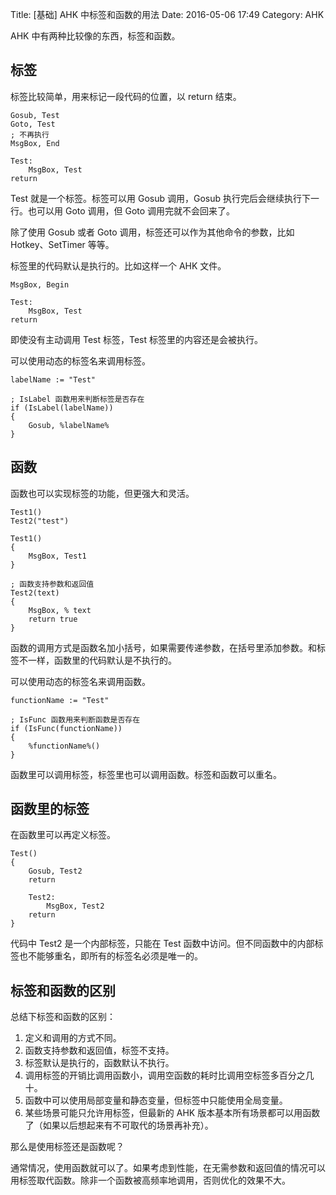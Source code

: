 Title: [基础] AHK 中标签和函数的用法
Date: 2016-05-06 17:49
Category: AHK

AHK 中有两种比较像的东西，标签和函数。

## 标签

标签比较简单，用来标记一段代码的位置，以 return 结束。

```
Gosub, Test
Goto, Test
; 不再执行
MsgBox, End

Test:
    MsgBox, Test
return
```

Test 就是一个标签。标签可以用 Gosub 调用，Gosub 执行完后会继续执行下一行。也可以用 Goto 调用，但 Goto 调用完就不会回来了。

除了使用 Gosub 或者 Goto 调用，标签还可以作为其他命令的参数，比如 Hotkey、SetTimer 等等。

标签里的代码默认是执行的。比如这样一个 AHK 文件。

```
MsgBox, Begin

Test:
    MsgBox, Test
return
```

即使没有主动调用 Test 标签，Test 标签里的内容还是会被执行。

可以使用动态的标签名来调用标签。

```
labelName := "Test"

; IsLabel 函数用来判断标签是否存在
if (IsLabel(labelName))
{
    Gosub, %labelName%
}
```

## 函数

函数也可以实现标签的功能，但更强大和灵活。

```
Test1()
Test2("test")

Test1()
{
    MsgBox, Test1
}

; 函数支持参数和返回值
Test2(text)
{
    MsgBox, % text
    return true
}
```

函数的调用方式是函数名加小括号，如果需要传递参数，在括号里添加参数。和标签不一样，函数里的代码默认是不执行的。

可以使用动态的标签名来调用函数。

```
functionName := "Test"

; IsFunc 函数用来判断函数是否存在
if (IsFunc(functionName))
{
    %functionName%()
}
```

函数里可以调用标签，标签里也可以调用函数。标签和函数可以重名。

## 函数里的标签

在函数里可以再定义标签。

```
Test()
{
    Gosub, Test2
    return

    Test2:
        MsgBox, Test2
    return
}
```

代码中 Test2 是一个内部标签，只能在 Test 函数中访问。但不同函数中的内部标签也不能够重名，即所有的标签名必须是唯一的。

## 标签和函数的区别

总结下标签和函数的区别：

1. 定义和调用的方式不同。
2. 函数支持参数和返回值，标签不支持。
3. 标签默认是执行的，函数默认不执行。
4. 调用标签的开销比调用函数小，调用空函数的耗时比调用空标签多百分之几十。
5. 函数中可以使用局部变量和静态变量，但标签中只能使用全局变量。
6. 某些场景可能只允许用标签，但最新的 AHK 版本基本所有场景都可以用函数了（如果以后想起来有不可取代的场景再补充）。

那么是使用标签还是函数呢？

通常情况，使用函数就可以了。如果考虑到性能，在无需参数和返回值的情况可以用标签取代函数。除非一个函数被高频率地调用，否则优化的效果不大。
